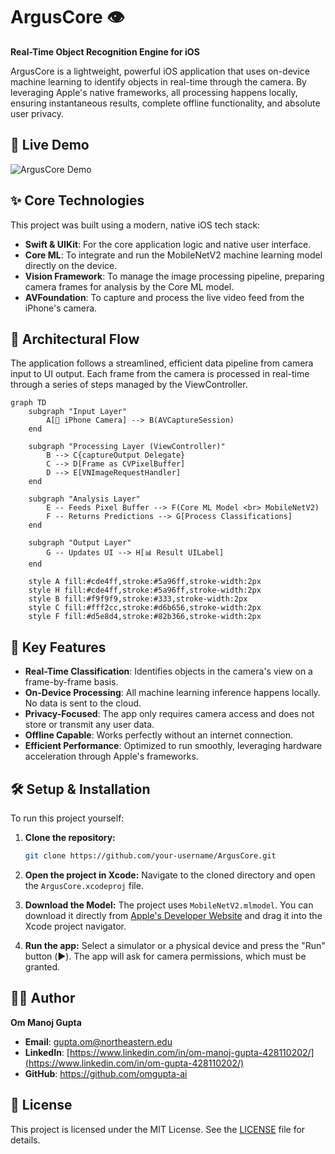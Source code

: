 # ArgusCore 👁️

**Real-Time Object Recognition Engine for iOS**

ArgusCore is a lightweight, powerful iOS application that uses on-device machine learning to identify objects in real-time through the camera. By leveraging Apple's native frameworks, all processing happens locally, ensuring instantaneous results, complete offline functionality, and absolute user privacy.

## 🚀 Live Demo

![ArgusCore Demo](https://github.com/omgupta-ai/ArgusCore---Real-Time-iOS-Vision-Intelligence-/blob/main/GIF_1.gif)


## ✨ Core Technologies

This project was built using a modern, native iOS tech stack:

- **Swift & UIKit**: For the core application logic and native user interface.
- **Core ML**: To integrate and run the MobileNetV2 machine learning model directly on the device.
- **Vision Framework**: To manage the image processing pipeline, preparing camera frames for analysis by the Core ML model.
- **AVFoundation**: To capture and process the live video feed from the iPhone's camera.

## 🧠 Architectural Flow

The application follows a streamlined, efficient data pipeline from camera input to UI output. Each frame from the camera is processed in real-time through a series of steps managed by the ViewController.

```mermaid
graph TD
    subgraph "Input Layer"
        A[📱 iPhone Camera] --> B(AVCaptureSession)
    end
    
    subgraph "Processing Layer (ViewController)"
        B --> C{captureOutput Delegate}
        C --> D[Frame as CVPixelBuffer]
        D --> E[VNImageRequestHandler]
    end
    
    subgraph "Analysis Layer"
        E -- Feeds Pixel Buffer --> F(Core ML Model <br> MobileNetV2)
        F -- Returns Predictions --> G[Process Classifications]
    end
    
    subgraph "Output Layer"
        G -- Updates UI --> H[📊 Result UILabel]
    end
    
    style A fill:#cde4ff,stroke:#5a96ff,stroke-width:2px
    style H fill:#cde4ff,stroke:#5a96ff,stroke-width:2px
    style B fill:#f9f9f9,stroke:#333,stroke-width:2px
    style C fill:#fff2cc,stroke:#d6b656,stroke-width:2px
    style F fill:#d5e8d4,stroke:#82b366,stroke-width:2px
```

## 🌟 Key Features

- **Real-Time Classification**: Identifies objects in the camera's view on a frame-by-frame basis.
- **On-Device Processing**: All machine learning inference happens locally. No data is sent to the cloud.
- **Privacy-Focused**: The app only requires camera access and does not store or transmit any user data.
- **Offline Capable**: Works perfectly without an internet connection.
- **Efficient Performance**: Optimized to run smoothly, leveraging hardware acceleration through Apple's frameworks.

## 🛠️ Setup & Installation

To run this project yourself:

1. **Clone the repository:**
   ```bash
   git clone https://github.com/your-username/ArgusCore.git
   ```

2. **Open the project in Xcode:**
   Navigate to the cloned directory and open the `ArgusCore.xcodeproj` file.

3. **Download the Model:**
   The project uses `MobileNetV2.mlmodel`. You can download it directly from [Apple's Developer Website](https://developer.apple.com/machine-learning/models/) and drag it into the Xcode project navigator.

4. **Run the app:**
   Select a simulator or a physical device and press the "Run" button (▶️). The app will ask for camera permissions, which must be granted.

## 👨‍💻 Author

**Om Manoj Gupta**

- **Email**: gupta.om@northeastern.edu
- **LinkedIn**: [https://www.linkedin.com/in/om-manoj-gupta-428110202/](https://www.linkedin.com/in/om-gupta-428110202/)
- **GitHub**: https://github.com/omgupta-ai

## 📄 License

This project is licensed under the MIT License. See the [LICENSE](LICENSE) file for details.
